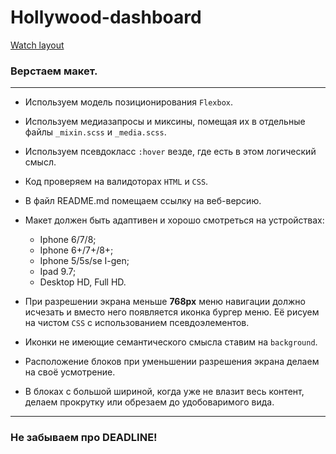 # Hollywood-dashboard

[Watch layout](https://dariaazanovich.github.io/Hollywood-dashboard/)

### Верстаем макет.

***

+ Используем модель позиционирования ```Flexbox```.
+ Используем медиазапросы и миксины, помещая их в отдельные файлы ```_mixin.scss``` и ```_media.scss```.
+ Используем псевдокласс ```:hover``` везде, где есть в этом логический смысл.
+ Код проверяем на валидоторах ```HTML``` и ```CSS```.
+ В файл README.md помещаем ссылку на веб-версию.
+ Макет должен быть адаптивен и хорошо смотреться на устройствах:
    + Iphone 6/7/8;
    + Iphone 6+/7+/8+;
    + Iphone 5/5s/se I-gen;
    + Ipad 9.7;
    + Desktop HD, Full HD.
    
+ При разрешении экрана меньше **768px** меню навигации должно исчезать и вместо него появляется иконка бургер меню.
Её рисуем на чистом ```CSS``` с использованием псевдоэлементов.
+ Иконки не имеющие семантического смысла ставим на ```background```.
+ Расположение блоков при уменьшении разрешения экрана делаем на своё усмотрение.
+ В блоках с большой шириной, когда уже не влазит весь контент, делаем прокрутку или обрезаем до удобоваримого вида.

***

### Не забываем про DEADLINE!
